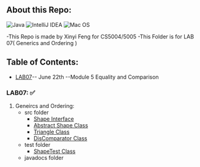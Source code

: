 ## About this Repo:
![Java](https://img.shields.io/badge/java-%23ED8B00.svg?style=for-the-badge&logo=java&logoColor=white)
![IntelliJ IDEA](https://img.shields.io/badge/IntelliJIDEA-000000.svg?style=for-the-badge&logo=intellij-idea&logoColor=white)
![Mac OS](https://img.shields.io/badge/mac%20os-000000?style=for-the-badge&logo=macos&logoColor=F0F0F0)
 
 -This Repo is made by Xinyi Feng for CS5004/5005
 -This Folder is for LAB 07( Generics and Ordering )
 
 ## Table of Contents:
 * [LAB07](#lab07)-- June 22th --Module 5 Equality and Comparison 
 
 ### LAB07: :white_check_mark:
1.  Geneircs and Ordering:
    - src folder 
      - [Shape Interface](https://github.com/FentPams/cs_5004/blob/main/LAB07/src/Shape.java)
      - [Abstract Shape Class](https://github.com/FentPams/cs_5004/blob/main/LAB07/src/AbstractShape.java)
      - [Triangle Class](https://github.com/FentPams/cs_5004/blob/main/LAB07/src/Triangle.java)
      - [DisComparator Class](https://github.com/FentPams/cs_5004/blob/main/LAB07/src/DistComparator.java)
    - test folder
      - [ShapeTest Class](https://github.com/FentPams/cs_5004/blob/main/LAB07/tests/ShapeTest.java)
    - javadocs folder    
